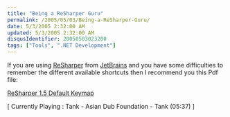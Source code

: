 ```yaml
---
title: "Being a ReSharper Guru"
permalink: /2005/05/03/Being-a-ReSharper-Guru/
date: 5/3/2005 2:32:00 AM
updated: 5/3/2005 2:32:00 AM
disqusIdentifier: 20050503023200
tags: ["Tools", ".NET Development"]
---
```

If you are using [ReSharper](http://www.jetbrains.com/resharper/) from [JetBrains](http://www.jetbrains.com) and you have some difficulties to remember the different available shortcuts then I recommend you this Pdf file:

[ReSharper 1.5 Default Keymap](http://www.jetbrains.com/resharper/documentation/1.5_ReferenceCard.pdf) <!-- more -->

[ Currently Playing : Tank - Asian Dub Foundation - Tank (05:37) ]
